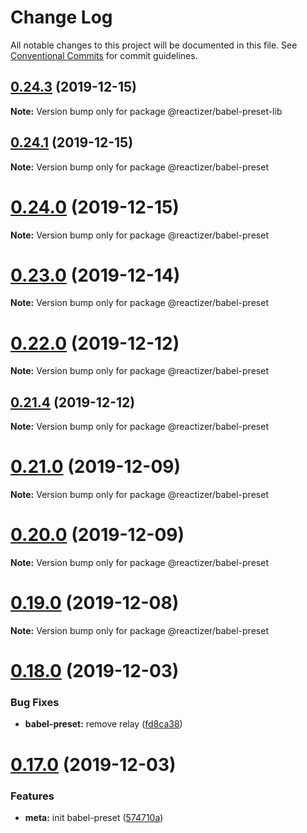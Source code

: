 # Change Log

All notable changes to this project will be documented in this file.
See [Conventional Commits](https://conventionalcommits.org) for commit guidelines.

## [0.24.3](https://github.com/oreqizer/reactizer/compare/v0.24.2...v0.24.3) (2019-12-15)

**Note:** Version bump only for package @reactizer/babel-preset-lib





## [0.24.1](https://github.com/oreqizer/reactizer/compare/v0.24.0...v0.24.1) (2019-12-15)

**Note:** Version bump only for package @reactizer/babel-preset





# [0.24.0](https://github.com/oreqizer/reactizer/compare/v0.23.0...v0.24.0) (2019-12-15)

**Note:** Version bump only for package @reactizer/babel-preset





# [0.23.0](https://github.com/oreqizer/reactizer/compare/v0.22.0...v0.23.0) (2019-12-14)

**Note:** Version bump only for package @reactizer/babel-preset





# [0.22.0](https://github.com/oreqizer/reactizer/compare/v0.21.4...v0.22.0) (2019-12-12)

**Note:** Version bump only for package @reactizer/babel-preset





## [0.21.4](https://github.com/oreqizer/reactizer/compare/v0.21.3...v0.21.4) (2019-12-12)

**Note:** Version bump only for package @reactizer/babel-preset





# [0.21.0](https://github.com/oreqizer/reactizer/compare/v0.20.0...v0.21.0) (2019-12-09)

**Note:** Version bump only for package @reactizer/babel-preset





# [0.20.0](https://github.com/oreqizer/reactizer/compare/v0.19.2...v0.20.0) (2019-12-09)

**Note:** Version bump only for package @reactizer/babel-preset





# [0.19.0](https://github.com/oreqizer/reactizer/compare/v0.18.1...v0.19.0) (2019-12-08)

**Note:** Version bump only for package @reactizer/babel-preset





# [0.18.0](https://github.com/oreqizer/reactizer/compare/v0.17.0...v0.18.0) (2019-12-03)


### Bug Fixes

* **babel-preset:** remove relay ([fd8ca38](https://github.com/oreqizer/reactizer/commit/fd8ca38c8225d9499b4f11bf362ca107cbdcf10c))





# [0.17.0](https://github.com/oreqizer/reactizer/compare/v0.16.1...v0.17.0) (2019-12-03)


### Features

* **meta:** init babel-preset ([574710a](https://github.com/oreqizer/reactizer/commit/574710ad134ffa631f978a888fbdfc38d0568dcc))
